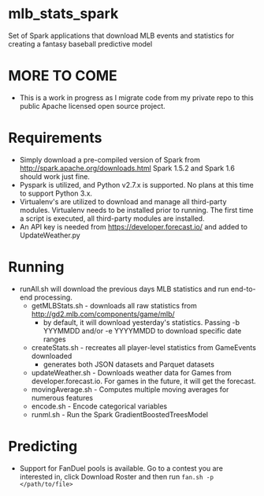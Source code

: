 # mlb_stats_spark
Set of Spark applications that download MLB events and statistics for creating a fantasy baseball predictive model

# MORE TO COME
+ This is a work in progress as I migrate code from my private repo to this public Apache licensed open source project.

# Requirements
+ Simply download a pre-compiled version of Spark from http://spark.apache.org/downloads.html  Spark 1.5.2 and Spark 1.6 should work just fine.
+ Pyspark is utilized, and Python v2.7.x is supported. No plans at this time to support Python 3.x.
+ Virtualenv's are utilized to download and manage all third-party modules. Virtualenv needs to be installed prior to running.  The first time a script is executed, all third-party modules are installed.
+ An API key is needed from https://developer.forecast.io/ and added to UpdateWeather.py

# Running
+ runAll.sh will download the previous days MLB statistics and run end-to-end processing.
  + getMLBStats.sh - downloads all raw statistics from http://gd2.mlb.com/components/game/mlb/
    + by default, it will download yesterday's statistics.  Passing -b YYYMMDD and/or -e YYYYMMDD to download specific date ranges
  + createStats.sh - recreates all player-level statistics from GameEvents downloaded 
    + generates both JSON datasets and Parquet datasets
  + updateWeather.sh - Downloads weather data for Games from developer.forecast.io. For games in the future, it will get the forecast.
  + movingAverage.sh - Computes multiple moving averages for numerous features
  + encode.sh - Encode categorical variables
  + runml.sh - Run the Spark GradientBoostedTreesModel

# Predicting
+ Support for FanDuel pools is available.  Go to a contest you are interested in, click Download Roster and then run ```fan.sh -p </path/to/file>```
